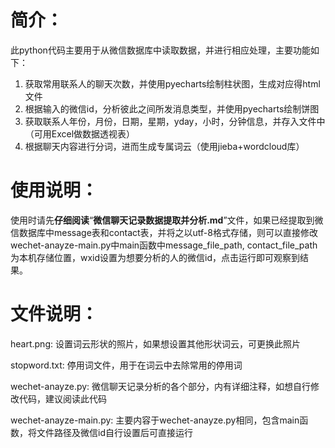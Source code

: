 # 简介：

此python代码主要用于从微信数据库中读取数据，并进行相应处理，主要功能如下：

1. 获取常用联系人的聊天次数，并使用pyecharts绘制柱状图，生成对应得html文件
2. 根据输入的微信id，分析彼此之间所发消息类型，并使用pyecharts绘制饼图
3. 获取联系人年份，月份，日期，星期，yday，小时，分钟信息，并存入文件中（可用Excel做数据透视表）
4. 根据聊天内容进行分词，进而生成专属词云（使用jieba+wordcloud库）

# 使用说明：

使用时请先**仔细阅读**“**微信聊天记录数据提取并分析.md**”文件，如果已经提取到微信数据库中message表和contact表，并将之以utf-8格式存储，则可以直接修改wechet-anayze-main.py中main函数中message_file_path, contact_file_path为本机存储位置，wxid设置为想要分析的人的微信id，点击运行即可观察到结果。

# 文件说明：

heart.png: 设置词云形状的照片，如果想设置其他形状词云，可更换此照片

stopword.txt: 停用词文件，用于在词云中去除常用的停用词

wechet-anayze.py: 微信聊天记录分析的各个部分，内有详细注释，如想自行修改代码，建议阅读此代码

wechet-anayze-main.py: 主要内容于wechet-anayze.py相同，包含main函数，将文件路径及微信id自行设置后可直接运行

